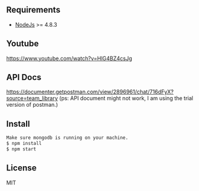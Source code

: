
## Requirements
* [NodeJs](http://nodejs.org) >= 4.8.3

## Youtube
https://www.youtube.com/watch?v=HlG4BZ4csJg

## API Docs
https://documenter.getpostman.com/view/2896961/chat/716dFyX?source=team_library
(ps: API document might not work, I am using the trial version of postman.)

## Install

```sh
Make sure mongodb is running on your machine.
$ npm install
$ npm start
```

## License
MIT
